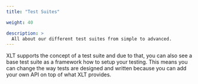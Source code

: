 ```yaml
---
title: "Test Suites"

weight: 40

description: >
  All about our different test suites from simple to advanced.
---
```


XLT supports the concept of a test suite and due to that, you can also see a base test suite as a framework how to setup your testing. This means you can change the way tests are designed and written because you can add your own API on top of what XLT provides.


